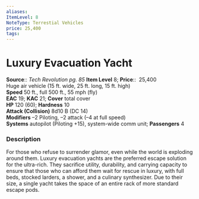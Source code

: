 ```yaml
---
aliases: 
ItemLevel: 8
NoteType: Terrestial Vehicles
price: 25,400
tags: 
---
```


# Luxury Evacuation Yacht

**Source**:: _Tech Revolution pg. 85_
**Item Level** 8;
**Price**::  25,400  
Huge air vehicle (15 ft. wide, 25 ft. long, 15 ft. high)  
**Speed** 50 ft., full 500 ft., 55 mph (fly)  
**EAC** 19; **KAC** 21; **Cover** total cover  
**HP** 120 (60); **Hardness** 10  
**Attack (Collision)** 8d10 B (DC 14)  
**Modifiers** –2 Piloting, –2 attack (–4 at full speed)  
**Systems** autopilot (Piloting +15), system-wide comm unit; **Passengers** 4  

### Description

For those who refuse to surrender glamor, even while the world is exploding around them. Luxury evacuation yachts are the preferred escape solution for the ultra-rich. They sacrifice utility, durability, and carrying capacity to ensure that those who can afford them wait for rescue in luxury, with full beds, stocked larders, a shower, and a culinary synthesizer. Due to their size, a single yacht takes the space of an entire rack of more standard escape pods.
